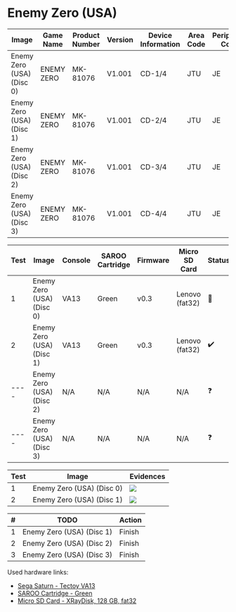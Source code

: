 # Enemy Zero (USA)

| Image                     | Game Name  | Product Number | Version | Device Information | Area Code | Peripheral Code |
| ------------------------- | ---------- | -------------- | ------- | ------------------ | --------- | --------------- |
| Enemy Zero (USA) (Disc 0) | ENEMY ZERO | MK-81076       | V1.001  | CD-1/4             | JTU       | JE              |
| Enemy Zero (USA) (Disc 1) | ENEMY ZERO | MK-81076       | V1.001  | CD-2/4             | JTU       | JE              |
| Enemy Zero (USA) (Disc 2) | ENEMY ZERO | MK-81076       | V1.001  | CD-3/4             | JTU       | JE              |
| Enemy Zero (USA) (Disc 3) | ENEMY ZERO | MK-81076       | V1.001  | CD-4/4             | JTU       | JE              |

| Test | Image                     | Console | SAROO Cartridge | Firmware | Micro SD Card  | Status             | Time Played |
| ---- | ------------------------- | ------- | --------------- | -------- | -------------- | ------------------ | ----------- |
| 1    | Enemy Zero (USA) (Disc 0) | VA13    | Green           | v0.3     | Lenovo (fat32) | :100:              | 19 minutes  |
| 2    | Enemy Zero (USA) (Disc 1) | VA13    | Green           | v0.3     | Lenovo (fat32) | :heavy_check_mark: | 18 minutes  |
| ---- | Enemy Zero (USA) (Disc 2) | N/A     | N/A             | N/A      | N/A            | :question:         | N/A         |
| ---- | Enemy Zero (USA) (Disc 3) | N/A     | N/A             | N/A      | N/A            | :question:         | N/A         |

| Test | Image                     | Evidences                                                                                        |
| ---- | ------------------------- | ------------------------------------------------------------------------------------------------ |
| 1    | Enemy Zero (USA) (Disc 0) | [![](https://img.youtube.com/vi/21aptNmny1s/0.jpg)](https://www.youtube.com/watch?v=21aptNmny1s) |
| 2    | Enemy Zero (USA) (Disc 1) | [![](https://img.youtube.com/vi/e5DVeG2BXvw/0.jpg)](https://www.youtube.com/watch?v=e5DVeG2BXvw) |

| #   | TODO                      | Action |
| --- | ------------------------- | ------ |
| 1   | Enemy Zero (USA) (Disc 1) | Finish |
| 2   | Enemy Zero (USA) (Disc 2) | Finish |
| 3   | Enemy Zero (USA) (Disc 3) | Finish |

Used hardware links:

- [Sega Saturn - Tectoy VA13](../../../../Info/Consoles/VA13/README.md)
- [SAROO Cartridge - Green](../../../../Info/Cartridges/RetroGameParadiseStore/1.32F/README.md)
- [Micro SD Card - XRayDisk, 128 GB, fat32](../../../../Info/SdCards/XRayDisk/128GB/fat32/README.md)
